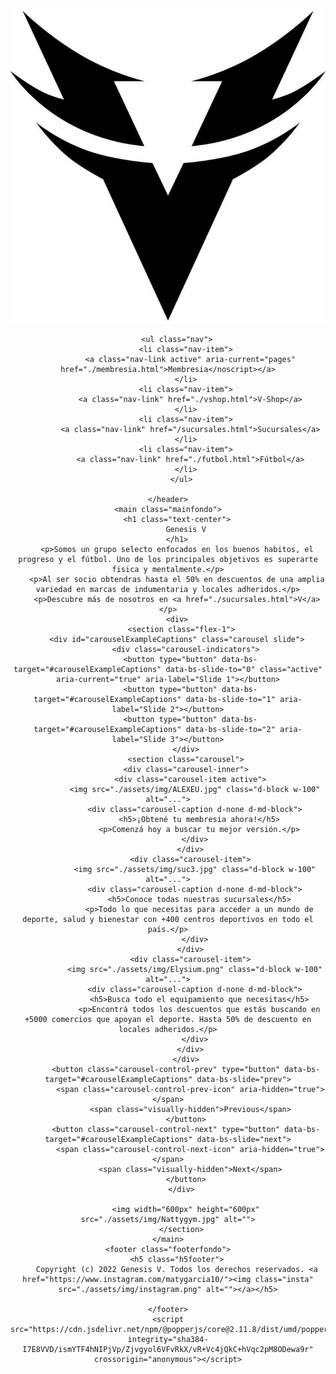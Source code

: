 <!DOCTYPE html>
<html lang="es">
<head>
    <meta charset="UTF-8">
    <meta name="viewport" content="width=device-width, initial-scale=1.0">
    <link rel="shortcut icon" href="./assets/img/16a13e81-ed8b-494a-81c5-3383357787dc.jpg">
    <title>Genesis V</title>
    <link href="https://cdn.jsdelivr.net/npm/bootstrap@5.3.1/dist/css/bootstrap.min.css" rel="stylesheet" integrity="sha384-4bw+/aepP/YC94hEpVNVgiZdgIC5+VKNBQNGCHeKRQN+PtmoHDEXuppvnDJzQIu9" crossorigin="anonymous">
    <link rel="stylesheet" href="./css/style.css">
    
</head>
<body class="container-fluid">
    <header class="fondo">
        <div class="V">
        <img src="./assets/img/16a13e81-ed8b-494a-81c5-3383357787dc.jpg" class="img-fluid" alt="">
    </div>
    
        <ul class="nav">
            <li class="nav-item">
              <a class="nav-link active" aria-current="pages" href="./membresia.html">Membresia</noscript></a>
            </li>
            <li class="nav-item">
              <a class="nav-link" href="./vshop.html">V-Shop</a>
            </li>
            <li class="nav-item">
              <a class="nav-link" href="/sucursales.html">Sucursales</a>
            </li>
            <li class="nav-item">
              <a class="nav-link" href="./futbol.html">Fútbol</a>
            </li>
          </ul>
        
    </header>
    <main class="mainfondo">
        <h1 class="text-center">
            Genesis V
        </h1>
        <p>Somos un grupo selecto enfocados en los buenos habitos, el progreso y el fútbol. Uno de los principales objetivos es superarte fisica y mentalmente.</p>
        <p>Al ser socio obtendras hasta el 50% en descuentos de una amplia variedad en marcas de indumentaria y locales adheridos.</p>
        <p>Descubre más de nosotros en <a href="./sucursales.html">V</a></p>
        <div>
          <section class="flex-1">
        <div id="carouselExampleCaptions" class="carousel slide">
            <div class="carousel-indicators">
              <button type="button" data-bs-target="#carouselExampleCaptions" data-bs-slide-to="0" class="active" aria-current="true" aria-label="Slide 1"></button>
              <button type="button" data-bs-target="#carouselExampleCaptions" data-bs-slide-to="1" aria-label="Slide 2"></button>
              <button type="button" data-bs-target="#carouselExampleCaptions" data-bs-slide-to="2" aria-label="Slide 3"></button>
            </div>
            <section class="carousel">
            <div class="carousel-inner">
              <div class="carousel-item active">
                <img src="./assets/img/ALEXEU.jpg" class="d-block w-100" alt="...">
                <div class="carousel-caption d-none d-md-block">
                  <h5>¡Obtené tu membresia ahora!</h5>
                  <p>Comenzá hoy a buscar tu mejor versión.</p>
                </div>
              </div>
              <div class="carousel-item">
                <img src="./assets/img/suc3.jpg" class="d-block w-100" alt="...">
                <div class="carousel-caption d-none d-md-block">
                  <h5>Conoce todas nuestras sucursales</h5>
                  <p>Todo lo que necesitas para acceder a un mundo de deporte, salud y bienestar con +400 centros deportivos en todo el país.</p>
                </div>
              </div>
              <div class="carousel-item">
                <img src="./assets/img/Elysium.png" class="d-block w-100" alt="...">
                <div class="carousel-caption d-none d-md-block">
                  <h5>Busca todo el equipamiento que necesitas</h5>
                  <p>Encontrá todos los descuentos que estás buscando en +5000 comercios que apoyan el deporte. Hasta 50% de descuento en locales adheridos.</p>
                </div>
              </div>
            </div>
            <button class="carousel-control-prev" type="button" data-bs-target="#carouselExampleCaptions" data-bs-slide="prev">
              <span class="carousel-control-prev-icon" aria-hidden="true"></span>
              <span class="visually-hidden">Previous</span>
            </button>
            <button class="carousel-control-next" type="button" data-bs-target="#carouselExampleCaptions" data-bs-slide="next">
              <span class="carousel-control-next-icon" aria-hidden="true"></span>
              <span class="visually-hidden">Next</span>
            </button>
          </div>
      
            <img width="600px" height="600px" src="./assets/img/Nattygym.jpg" alt="">
          </section>
    </main>
    <footer class="footerfondo">
        <h5 class="h5footer">
        Copyright (c) 2022 Genesis V. Todos los derechos reservados. <a href="https://www.instagram.com/matygarcia10/"><img class="insta" src="./assets/img/instagram.png" alt=""></a></h5>
        
    </footer>
    <script src="https://cdn.jsdelivr.net/npm/@popperjs/core@2.11.8/dist/umd/popper.min.js" integrity="sha384-I7E8VVD/ismYTF4hNIPjVp/Zjvgyol6VFvRkX/vR+Vc4jQkC+hVqc2pM8ODewa9r" crossorigin="anonymous"></script>
<script src="https://cdn.jsdelivr.net/npm/bootstrap@5.3.1/dist/js/bootstrap.min.js" integrity="sha384-Rx+T1VzGupg4BHQYs2gCW9It+akI2MM/mndMCy36UVfodzcJcF0GGLxZIzObiEfa" crossorigin="anonymous"></script>
</body>
</html>
